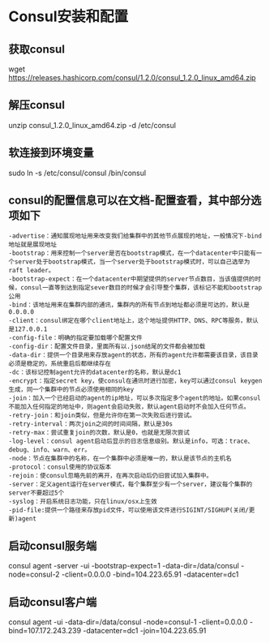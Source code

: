 # Consul安装和配置

## 获取consul

wget <https://releases.hashicorp.com/consul/1.2.0/consul_1.2.0_linux_amd64.zip>

## 解压consul

unzip consul_1.2.0_linux_amd64.zip -d /etc/consul

## 软连接到环境变量

sudo ln -s /etc/consul/consul /bin/consul

## consul的配置信息可以在文档-配置查看，其中部分选项如下

    -advertise：通知展现地址用来改变我们给集群中的其他节点展现的地址，一般情况下-bind地址就是展现地址
    -bootstrap：用来控制一个server是否在bootstrap模式，在一个datacenter中只能有一个server处于bootstrap模式，当一个server处于bootstrap模式时，可以自己选举为raft leader。
    -bootstrap-expect：在一个datacenter中期望提供的server节点数目，当该值提供的时候，consul一直等到达到指定sever数目的时候才会引导整个集群，该标记不能和bootstrap公用
    -bind：该地址用来在集群内部的通讯，集群内的所有节点到地址都必须是可达的，默认是0.0.0.0
    -client：consul绑定在哪个client地址上，这个地址提供HTTP、DNS、RPC等服务，默认是127.0.0.1
    -config-file：明确的指定要加载哪个配置文件
    -config-dir：配置文件目录，里面所有以.json结尾的文件都会被加载
    -data-dir：提供一个目录用来存放agent的状态，所有的agent允许都需要该目录，该目录必须是稳定的，系统重启后都继续存在
    -dc：该标记控制agent允许的datacenter的名称，默认是dc1
    -encrypt：指定secret key，使consul在通讯时进行加密，key可以通过consul keygen生成，同一个集群中的节点必须使用相同的key
    -join：加入一个已经启动的agent的ip地址，可以多次指定多个agent的地址。如果consul不能加入任何指定的地址中，则agent会启动失败，默认agent启动时不会加入任何节点。
    -retry-join：和join类似，但是允许你在第一次失败后进行尝试。
    -retry-interval：两次join之间的时间间隔，默认是30s
    -retry-max：尝试重复join的次数，默认是0，也就是无限次尝试
    -log-level：consul agent启动后显示的日志信息级别。默认是info，可选：trace、debug、info、warn、err。
    -node：节点在集群中的名称，在一个集群中必须是唯一的，默认是该节点的主机名
    -protocol：consul使用的协议版本
    -rejoin：使consul忽略先前的离开，在再次启动后仍旧尝试加入集群中。
    -server：定义agent运行在server模式，每个集群至少有一个server，建议每个集群的server不要超过5个
    -syslog：开启系统日志功能，只在linux/osx上生效
    -pid-file:提供一个路径来存放pid文件，可以使用该文件进行SIGINT/SIGHUP(关闭/更新)agent

## 启动consul服务端

consul agent -server -ui -bootstrap-expect=1 -data-dir=/data/consul -node=consul-2 -client=0.0.0.0 -bind=104.223.65.91 -datacenter=dc1

## 启动consul客户端

consul agent -ui -data-dir=/data/consul -node=consul-1 -client=0.0.0.0 -bind=107.172.243.239 -datacenter=dc1 -join=104.223.65.91